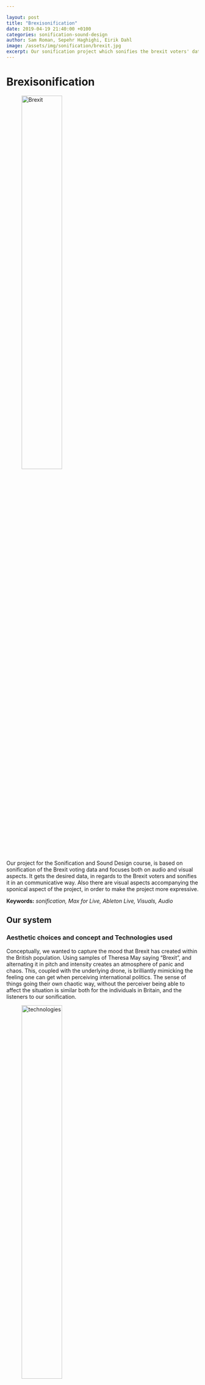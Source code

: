 ```yaml
---

layout: post
title: "Brexisonification"
date: 2019-04-19 21:40:00 +0100
categories: sonification-sound-design
author: Sam Roman, Sepehr Haghighi, Eirik Dahl
image: /assets/img/sonification/brexit.jpg
excerpt: Our sonification project which sonifies the brexit voters' data.
---
```


# Brexisonification

<figure>
  <img src="/assets/img/sonification/brexit2.jpg" alt="Brexit" width="50%" align="middle"/>
  <figcaption><strong></strong></figcaption>
</figure>
<br>  


Our project for the Sonification and Sound Design course, is based on sonification of the Brexit voting data and focuses both on audio and visual aspects.
It gets the desired data, in regards to the Brexit voters and sonifies it in an communicative way.
Also there are visual aspects accompanying the sponical aspect of the project, in order to make the project more expressive.

__Keywords:__ _sonification, Max for Live, Ableton Live, Visuals, Audio_

## Our system
### Aesthetic choices and concept and Technologies used

Conceptually, we wanted to capture the mood that Brexit has created within the British population. Using samples of Theresa May saying “Brexit”, and alternating it in pitch and intensity creates an atmosphere of panic and chaos. This, coupled with the underlying drone, is brilliantly mimicking the feeling one can get when perceiving international politics. The sense of things going their own chaotic way, without the perceiver being able to affect the situation is similar both for the individuals in Britain, and the listeners to our sonification.


<figure>
  <img src="/assets/img/sonification/technologies.png" alt="technologies" width="50%" align="middle"/>
  <figcaption><strong>Technologies Used</strong></figcaption>
</figure>
<br>  


We used ExcelEd, Max for Live and Ableton Live for our purpose. ExcelEd to create the proper dataset, Max for Live to read the dataset in the Ableton and translate it to parameter values, in order to be used for mapping purposes and creating/modifying the visuals.

<figure>
  <img src="/assets/img/sonification/audpatch.jpg" alt="Audio patch" width="50%" align="middle"/>
  <figcaption><strong>Audio Patch</strong></figcaption>
</figure>
<br>  



The main Host was the Ableton which we loaded the samples and synthesizers and effects in it and mapped those value changes to the desired parameters in it.


<figure>
  <img src="/assets/img/sonification/maxpatch1.jpg" alt="Mapping" width="50%" align="middle"/>
  <figcaption><strong>Mapping the visuals in Ableton Live</strong></figcaption>
</figure>
<br>  




### Dataset and Mapping

The [dataset](https://data.gov.uk/dataset/008ef38d-2259-43d5-a4ca-13a56f1d7cc2/eu-referendum-results) that we used, included the statistics in regards to the voter's information and regions. It was very comprehensive and well organized and we had several options to chose, in order to sonify.

We mapped several elements, with three types of sonifications (Sampled - Synthesized -  Effects) in our project.
In the first step, the percentage who voted for remaining in the European Union was used for the process (Sampled sonification). When it was above 50%, it triggered a sample, saying “Brexit means, Brexit!”. But when it was below 50% it triggered one which was saying “Remain in the European Union!”

<figure>
  <img src="/assets/img/sonification/maxpatch2.jpg" alt="Mapping" width="50%" align="middle"/>
  <figcaption><strong>The use of samples in Ableton Live</strong></figcaption>
</figure>
<br>  


In the next step, the pitch modulation of the voice got higher when the percentage got higher as well (Effects sonification). This was also mapped to the volume, which means it got louder in higher percentages.
After that, Electorate (people) amount in each area was mapped to a synthesizer which created a Beep, and its pitch got higher when the number of the voters raised - up to 2 million - in that specific place (Synthesized sonification).
Also in regards to the general area and the number of the voters in that area, an ominous sound was synthesized and its pitch got raised by the numbers, getting higher (Synthesized sonification).

<figure>
  <img src="/assets/img/sonification/maxpatch3.jpg" alt="Mapping" width="50%" align="middle"/>
  <figcaption><strong>The use of synthesized sound in Ableton Live</strong></figcaption>
</figure>
<br>  


In the end, a reverb, as an effect on the sound samples, were mapped to the whole percentage who voted (Effects sonification). It was done in a way that fewer votes, created more reverb.

<figure>
  <img src="/assets/img/sonification/maxpatch4.jpg" alt="Mapping" width="50%" align="middle"/>
  <figcaption><strong>The use of effects in Ableton Live</strong></figcaption>
</figure>
<br>  


Also in regards to video, we made the patch read the dataset and extract the name of the places and display it in the message box and show it in the video window.
The video made from a GIF file is being read and looped. The patch is using the amplitude of samples/synthesized sounds in order to control the amount of the distortion affecting the video.

<figure>
  <img src="/assets/img/sonification/vidpatch.jpg" alt="Visuals patch" width="50%" align="middle"/>
  <figcaption>Visuals Patch</figcaption>
</figure>
<br>  


Here you can find the core code, for the visual part of the patch:
<pre><code>
----------begin_max5_patcher----------
2321.3oc6as0iiaaE94Y9UP3sO53UjRhRpukEosX.xhBzlFfjEAKnkns4FIQ
GcwyLaP9uWJRIa4wTxzdn7l1j8g0ynK9bNe76bkb906ua1R9SzxYf+J3Cf6t
6Wu+t6jWp4B20962MKi7TbJoT9Xyh4YYz7pYyU2qh9Tk75orbJHuNaIsn6dr
D4c3K+zWg5+7w7TdgRlNKhhvNAgdtPrCFE4N2vKAW3.9o1uSgTY4ozJoBBOb
QdcU2UcZu5VRU7FV95OVPiqTp.zwEuvQ7MB8je36H+HrQ.Muzuc+8M+2bCwm
Ag.7dLXEOupj8YpTccWbP2JHYzJZwGo4jkoz95sVSr46IW7JRQ70ELR5LsFO
x.i2SZ09MZC.41CbUeOUOukpdiYylClsjjud1UAOorczERRS62+NRwda3jat
jWjPKNhu3J+27A9oC5cOj26Dx56pYoIfm40Ef2+v27.ftZk.R.anEztmkDWI
zlkquJgqaoDN1RYFO4n06U735xWg02o877q50uRy1XZGRR5BTNbdvlObiNR9
WohqksN6.oXcNWnEor3etO5WR1QS9Hoppfsrthd3mJaYxsT4F1ZZMkup6xcW
u+JNKeGqj0tn2hAG8.YBGBoz677O5tka3EUC5Q7BtUcVqYJzKXioJ9Ds2bO5
g6vDcZTJOesFQpdPoCd2GWn29PIK9F5NVLEriVTwhIofTVFqRSLyHsgL2Cbl
DVTrPTwyA+aRdI38zDVcF3eQWWmR1GidCKIgleU4NToJBTe3pBd5bkINLKx3
Gf+jcCNhOYwQFQbUAOC7sBo9mwCuAwCkgCQHYPQYzPj2eFM72WQCab7d8ADy
oOJb5NwkKikvX4ZB.B0F.zYwEVWH3c7zD8EGBGIKsjJ5ICqopODMJ6hIhzeU
g9FJMQE+wbvaAwrpm6t21BZo3QIULddeUsMFbzB+4fPzgJ30zJh+rw.u9B3p
xIDEfTvVjMZmXHnYGKgxAETRhgHiCRBMAiBMtSKzfPsA2PSIzjPpH.QHq0qO
zG1.fin8mCzlizGMthdSK3.cfs9XASN5X.uoCZT7lfwgFmoEZBaILd91.YDo
xDUDpIXa3rqsSbyCohUQE7B6xx+hb8mDT85a0dfbMehUsHMNQm8OdjwKdnBd
9Rqz0+7oNDJ0GyHBm1mZKQwpqqtS+BajJAoGzc5WXWJk+gfaj7b9AuqYu4Mf
DQhyRR11TJfjm.1lRxoYjs.UVCV915JvaditFM1+l8Bcxq3M589mYK6o8SZZ
Gi9nrBOVZSV5dfDe0pRZ+9j5S.R4w+LMIofrtLtfml1egPVPZ0lBd85M8utZ
Iayouf5F6N8FKW20GA7ndl5+L84I6a2buot6yKNfHKDqBBnWqSh+kRX7vAMA
V8baKVIT0C43kuOQzkuqtHGP1yNp3fj5xgXHq3qW+GPxgOTG4PBFiwK7t3LD
9vaDuPDU34kDcipF5DZmLAHrSiwffRaxEoRbiOWKpWciDijx6QVtvSVqwFXG
is0iFCkqb9AmOqmLEvUmuKiVVRVSOwZMuof.oB6dZqcGAO5KtCcQE2MFgWjl
rgi3DMfxXI59HbieoZQFWDr5Lnlqpytv.YNdLbLXKBYgRhQmsPxVURitLMkX
c1TIecaVjDpH5BPtofCTnQyC7GwhLBzVjgDMrZhDbPnZND+Nn.i+NQ.Hu8+7
.HgU1j1ArhW.99G9we7g+FP1P5.kZPRJ9+FNvfAUjAg+J0jqT6Hl3R5Cp3ns
FDAJMFyAZqH09QdsyP5fpFgsOeZnDaumkHZjIozrjatRDMBOVT5P7zlaKJP0
HLTVLfFcwV41N5PGLzDch5kz2ezj9gdWcGyu5LasXValMeSpGX9DLljOmtHu
Zil5ECFmyXtcpFRPqcZxPRt971mYXfMgOMh6nFTJ1czgAhbt4G1GKL7Urpdc
UmJ1cDiiiop3TZlXTeLEFNwNjvwvl.UWbnfoe1VCwTa1CHvaAxcDRPopyxAi
DzqotyXdcd0PQy0Psa2fDkeXz.aPx+CRsi5BvXkMcYfnkpsIcCqLQdxNzc72
tjtrcGcaR7OrsjAWPW1MSUXBFtv6891EjsrE+ykkzhczuqfjWtkWn63rfwyr
xvl6vfv1Cdh+TUWQEe85TpY6TjIwwPnujgwTf1EDFy1TEgAWvapO0Q2bntj5
JFqlSnZX.p1+LYx.Wez5gpT+WpoEOqyF8sjM1t+YnNl2Mot59Fhs1RIjAaHb
3W1JgkIRoE.nPizybgWvVh3c9Jhgx0yfHyNwIyaKLdBBsWHDHEzq539wxg1o
MfPOY+Xstq9SZa.C4tJGS2eApwJcCOygVWqwa5ASGZvASWcHgwNFbvzu0SQu
MwW6TzCOQC6m3CdM33P47r.91R6fXIgSixOsScu+4bsuSkqcJRryoRkevTmp
9EJZUtjHBhd2KOG6jOTz9p5bGDFYbphirP4yIiC7h+XfjBq45Ga1k75h3tup
t86.bPbIzxJV9dh6GNrA68dnCiHUKVaWQGnWzvoWzM6brNQidch1wT.Gcpn8
tAhtAvgmJZ+ajnQeY.7FQ6ZcFtiozLM.N9FIZM.t6MRzt11u9EApzKZ4AG.L
zXTLVTA2NQgMgA6aCI4e6LJOCDUyL6a7MdcRx0D3COEo3LSzSQFtPiVHCsvB
Y.1T3EZa30LQ6NE3K1D2eL1B3K1DiDgrgjLgshg1RRvyQO8skjPmSRt1PRlT
SoqM73vPSCc9ZkjO7lkOvyjpFf1f74ZRrQrMnDHSnDParPgf2JaBhuUqSP+a
lM4ZpM48ZkDLzTQ49pEkIvmMxaruNhQEUjcDky0IJ0fRHa2tiVT19zRoLKi7
I0tAGNW9qrb9gy+0rBZygWS87xw6LiTDugUQiqpKTCx6Ir5T2H+ietHul0Vc
gv9Dhrr54zWNbl8y.TMks2kVS69KFUXQqH0oUGiCj3XZ9w6asKL.6Ezr2zXe
uHGjbWpatDrcyoUF+7V3sP79RUQJ2VYkIDDqqLr9KGuPA+AZZJ+wKVECQ9Po
FFDBCgxy2mejum+w6dd+Aq9APygv1OxwIzVFfbmf9G7zjKV8a.SGbiZ6Ggf9
RKA5.ivWOBqXgxAO1ngkaIJ1sb9j2+a2+e8DdEy.
-----------end_max5_patcher-----------
</code></pre>

### Demos (Audio/Visual)
* Visuals demo:

<figure align="middle">
        <video height="100%" width="100%" controls>
        <source src="/assets/video/sonificationvisualsonly.mp4" type="video/mp4">
        <figcaption><strong> presentation of the visual part of the project </strong></figcaption>        
        Your browser does not support the video tag.
</video>
</figure>
<br>  


* Audio demo:

<audio controls="controls">
  <source type="audio/mp3" src="/assets/sounds/brexisonification.mp3"></source>
  <p>Your browser does not support the audio element.</p>
</audio>
<br>  


## Reflective notes
### Overall impression
We have progressed in a remarkably steady pace. Coupling the work with the lectures in sonification has also been very good. For instance, working with Iconic, Metaphoric and Symbolic sonification was vital for the aesthetics of our sonification.

### Challenges
Contrary to what is common with these kinds of group projects, we did not have notable challenges with making the concept. As soon as we decided upon working with Brexit, we were pretty unanimous with how to proceed.
The trouble mainly with working with the MAX patch as well as making the data from Kaggle work. A combination of video tutorials, forum searching and not least, trial and error was used to progress. 

### Achievements
We managed to make a sonically interesting audible rendition of the Brexit votes, in which the audience could find him/herself comfortable to interpret and communicate with.
Also, we have implemented an interactive visual patch, in relation to the audio outcome, which has made our project more expressive.

## Learning outcomes and future work
We have learned how to convey the data via audio, in a way that it’s understandable and define the proper way for sound design and the creating of suitable auditory materials for the use in auditory displays.
Also, we have achieved a proper level of understanding, in regards to technical and aesthetical matters in designing an auditory display and mapping data.
We may want to create an interactive sonified map of England, using Javascript, in which by hovering over, you get a sound that informs you about the votes in the area.
Also, we may create a side project, called Spacexit, which may use our patch to sonify data from spacecrafts.



